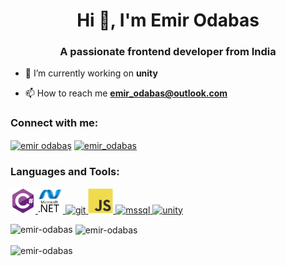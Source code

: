 <h1 align="center">Hi 👋, I'm Emir Odabas</h1>
<h3 align="center">A passionate frontend developer from India</h3>

- 🔭 I’m currently working on **unity**

- 📫 How to reach me **emir_odabas@outlook.com**

<h3 align="left">Connect with me:</h3>
<p align="left">
<a href="https://linkedin.com/in/emir odabaş" target="blank"><img align="center" src="https://raw.githubusercontent.com/rahuldkjain/github-profile-readme-generator/master/src/images/icons/Social/linked-in-alt.svg" alt="emir odabaş" height="30" width="40" /></a>
<a href="https://www.leetcode.com/emir_odabas" target="blank"><img align="center" src="https://raw.githubusercontent.com/rahuldkjain/github-profile-readme-generator/master/src/images/icons/Social/leet-code.svg" alt="emir_odabas" height="30" width="40" /></a>
</p>

<h3 align="left">Languages and Tools:</h3>
<p align="left"> <a href="https://www.w3schools.com/cs/" target="_blank" rel="noreferrer"> <img src="https://raw.githubusercontent.com/devicons/devicon/master/icons/csharp/csharp-original.svg" alt="csharp" width="40" height="40"/> </a> <a href="https://dotnet.microsoft.com/" target="_blank" rel="noreferrer"> <img src="https://raw.githubusercontent.com/devicons/devicon/master/icons/dot-net/dot-net-original-wordmark.svg" alt="dotnet" width="40" height="40"/> </a> <a href="https://git-scm.com/" target="_blank" rel="noreferrer"> <img src="https://www.vectorlogo.zone/logos/git-scm/git-scm-icon.svg" alt="git" width="40" height="40"/> </a> <a href="https://developer.mozilla.org/en-US/docs/Web/JavaScript" target="_blank" rel="noreferrer"> <img src="https://raw.githubusercontent.com/devicons/devicon/master/icons/javascript/javascript-original.svg" alt="javascript" width="40" height="40"/> </a> <a href="https://www.microsoft.com/en-us/sql-server" target="_blank" rel="noreferrer"> <img src="https://www.svgrepo.com/show/303229/microsoft-sql-server-logo.svg" alt="mssql" width="40" height="40"/> </a> <a href="https://unity.com/" target="_blank" rel="noreferrer"> <img src="https://www.vectorlogo.zone/logos/unity3d/unity3d-icon.svg" alt="unity" width="40" height="40"/> </a> </p>

<p><img align="left" src="https://github-readme-stats.vercel.app/api/top-langs?username=emir-odabas&show_icons=true&locale=en&layout=compact" alt="emir-odabas" /></p>

<p>&nbsp;<img align="center" src="https://github-readme-stats.vercel.app/api?username=emir-odabas&show_icons=true&locale=en" alt="emir-odabas" /></p>

<p><img align="center" src="https://github-readme-streak-stats.herokuapp.com/?user=emir-odabas&" alt="emir-odabas" /></p>
